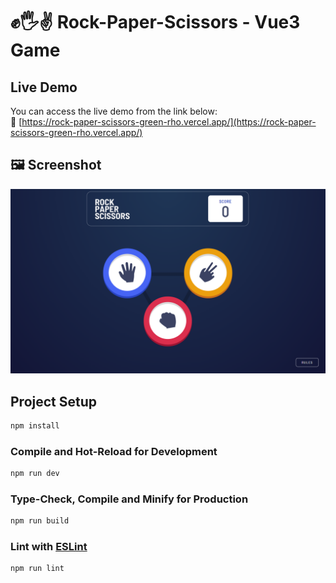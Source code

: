 # ✊🖐✌ Rock-Paper-Scissors - Vue3 Game

## Live Demo

You can access the live demo from the link below:  
🔗 [https://rock-paper-scissors-green-rho.vercel.app/](https://rock-paper-scissors-green-rho.vercel.app/)

## 🖼️ Screenshot

![game screen](docs/screenshot.png)

## Project Setup

```sh
npm install
```

### Compile and Hot-Reload for Development

```sh
npm run dev
```

### Type-Check, Compile and Minify for Production

```sh
npm run build
```

### Lint with [ESLint](https://eslint.org/)

```sh
npm run lint
```
